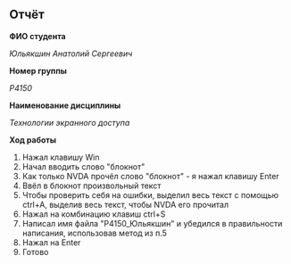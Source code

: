 ## Отчёт
**ФИО студента**  

*Юльякшин Анатолий Сергеевич*  

**Номер группы**  

*P4150*  

**Наименование дисциплины**  

*Технологии экранного доступа*  

**Ход работы**  

1. Нажал клавишу Win
2. Начал вводить слово "блокнот"
3. Как только NVDA прочёл слово "блокнот" - я нажал клавишу Enter
4. Ввёл в блокнот произвольный текст
5. Чтобы проверить себя на ошибки, выделил весь текст с помощью ctrl+A, выделив весь текст, чтобы NVDA его прочитал
6. Нажал на комбинацию клавиш ctrl+S
7. Написал имя файла "P4150_Юльякшин" и убедился в правильности написания, использовав метод из п.5
8. Нажал на Enter
9. Готово